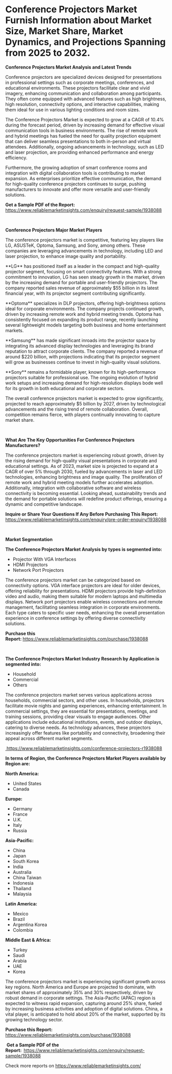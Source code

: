 <p><h1>Conference Projectors Market Furnish Information about Market Size, Market Share, Market Dynamics, and Projections Spanning from 2025 to 2032.</h1></p><p><strong>Conference Projectors Market Analysis and Latest Trends</strong></p>
<p><p>Conference projectors are specialized devices designed for presentations in professional settings such as corporate meetings, conferences, and educational environments. These projectors facilitate clear and vivid imagery, enhancing communication and collaboration among participants. They often come equipped with advanced features such as high brightness, high resolution, connectivity options, and interactive capabilities, making them ideal for use in various lighting conditions and room sizes.</p><p>The Conference Projectors Market is expected to grow at a CAGR of 10.4% during the forecast period, driven by increasing demand for effective visual communication tools in business environments. The rise of remote work and hybrid meetings has fueled the need for quality projection equipment that can deliver seamless presentations to both in-person and virtual attendees. Additionally, ongoing advancements in technology, such as LED and laser projection, are providing enhanced performance and energy efficiency. </p><p>Furthermore, the growing adoption of smart conference rooms and integration with digital collaboration tools is contributing to market expansion. As enterprises prioritize effective communication, the demand for high-quality conference projectors continues to surge, pushing manufacturers to innovate and offer more versatile and user-friendly solutions.</p></p>
<p><strong>Get a Sample PDF of the Report:&nbsp;</strong> <a href="https://www.reliablemarketinsights.com/enquiry/request-sample/1938088?utm_campaign=2576&utm_medium=2&utm_source=Github&utm_content=ia&utm_term=21022025&utm_id=conference-projectors">https://www.reliablemarketinsights.com/enquiry/request-sample/1938088</a></p>
<p>&nbsp;</p>
<p><strong>Conference Projectors Major Market Players</strong></p>
<p><p>The conference projectors market is competitive, featuring key players like LG, ASUSTeK, Optoma, Samsung, and Sony, among others. These companies are leveraging advancements in technology, including LED and laser projection, to enhance image quality and portability.</p><p>**LG** has positioned itself as a leader in the compact and high-quality projector segment, focusing on smart connectivity features. With a strong commitment to innovation, LG has seen steady growth in the market, driven by the increasing demand for portable and user-friendly projectors. The company reported sales revenue of approximately $55 billion in its latest financial year, with its projector segment contributing significantly.</p><p>**Optoma** specializes in DLP projectors, offering high-brightness options ideal for corporate environments. The company projects continued growth, driven by increasing remote work and hybrid meeting trends. Optoma has consistently focused on expanding its product range, recently launching several lightweight models targeting both business and home entertainment markets.</p><p>**Samsung** has made significant inroads into the projector space by integrating its advanced display technologies and leveraging its brand reputation to attract corporate clients. The company reported a revenue of around $220 billion, with projections indicating that its projector segment will grow as businesses continue to invest in high-quality visual solutions.</p><p>**Sony** remains a formidable player, known for its high-performance projectors suitable for professional use. The ongoing evolution of hybrid work setups and increasing demand for high-resolution displays bode well for its growth in both educational and corporate sectors.</p><p>The overall conference projectors market is expected to grow significantly, projected to reach approximately $5 billion by 2027, driven by technological advancements and the rising trend of remote collaboration. Overall, competition remains fierce, with players continually innovating to capture market share.</p></p>
<p>&nbsp;</p>
<p><strong>What Are The Key Opportunities For Conference Projectors Manufacturers?</strong></p>
<p><p>The conference projectors market is experiencing robust growth, driven by the rising demand for high-quality visual presentations in corporate and educational settings. As of 2023, market size is projected to expand at a CAGR of over 5% through 2030, fueled by advancements in laser and LED technologies, enhancing brightness and image quality. The proliferation of remote work and hybrid meeting models further accelerates adoption. Additionally, integration with collaborative software and wireless connectivity is becoming essential. Looking ahead, sustainability trends and the demand for portable solutions will redefine product offerings, ensuring a dynamic and competitive landscape.</p></p>
<p><strong>Inquire or Share Your Questions If Any Before Purchasing This Report:</strong> <a href="https://www.reliablemarketinsights.com/enquiry/pre-order-enquiry/1938088?utm_campaign=2576&utm_medium=2&utm_source=Github&utm_content=ia&utm_term=21022025&utm_id=conference-projectors">https://www.reliablemarketinsights.com/enquiry/pre-order-enquiry/1938088</a></p>
<p>&nbsp;</p>
<p><strong>Market Segmentation</strong></p>
<p><strong>The Conference Projectors Market Analysis by types is segmented into:</strong></p>
<p><ul><li>Projector With VGA Interfaces</li><li>HDMI Projectors</li><li>Network Port Projectors</li></ul></p>
<p><p>The conference projectors market can be categorized based on connectivity options. VGA interface projectors are ideal for older devices, offering reliability for presentations. HDMI projectors provide high-definition video and audio, making them suitable for modern laptops and multimedia displays. Network port projectors enable wireless connections and remote management, facilitating seamless integration in corporate environments. Each type caters to specific user needs, enhancing the overall presentation experience in conference settings by offering diverse connectivity solutions.</p></p>
<p><strong>Purchase this Report:&nbsp;</strong><a href="https://www.reliablemarketinsights.com/purchase/1938088?utm_campaign=2576&utm_medium=2&utm_source=Github&utm_content=ia&utm_term=21022025&utm_id=conference-projectors">https://www.reliablemarketinsights.com/purchase/1938088</a></p>
<p>&nbsp;</p>
<p><strong>The Conference Projectors Market Industry Research by Application is segmented into:</strong></p>
<p><ul><li>Household</li><li>Commercial</li><li>Others</li></ul></p>
<p><p>The conference projectors market serves various applications across households, commercial sectors, and other uses. In households, projectors facilitate movie nights and gaming experiences, enhancing entertainment. In commercial settings, they are essential for presentations, meetings, and training sessions, providing clear visuals to engage audiences. Other applications include educational institutions, events, and outdoor displays, catering to diverse needs. As technology advances, these projectors increasingly offer features like portability and connectivity, broadening their appeal across different market segments.</p></p>
<p><a href="https://www.reliablemarketinsights.com/conference-projectors-r1938088?utm_campaign=2576&utm_medium=2&utm_source=Github&utm_content=ia&utm_term=21022025&utm_id=conference-projectors">&nbsp;https://www.reliablemarketinsights.com/conference-projectors-r1938088</a></p>
<p><strong>In terms of Region, the Conference Projectors Market Players available by Region are:</strong></p>
<p>
    <p> <strong> North America: </strong>
        <ul>
            <li>United States</li>
            <li>Canada</li>
        </ul>
        </p> 
    <p> <strong> Europe: </strong>
        <ul>
            <li>Germany</li>
            <li>France</li>
            <li>U.K.</li>
            <li>Italy</li>
            <li>Russia</li>
        </ul>
        </p> 
    <p> <strong> Asia-Pacific: </strong>
        <ul>
            <li>China</li>
            <li>Japan</li>
            <li>South Korea</li>
            <li>India</li>
            <li>Australia</li>
            <li>China Taiwan</li>
            <li>Indonesia</li>
            <li>Thailand</li>
            <li>Malaysia</li>
        </ul>
        </p> 
    <p> <strong> Latin America: </strong>
        <ul>
            <li>Mexico</li>
            <li>Brazil</li>
            <li>Argentina Korea</li>
            <li>Colombia</li>
        </ul>
        </p> 
    <p> <strong> Middle East & Africa: </strong>
        <ul>
            <li>Turkey</li>
            <li>Saudi</li>
            <li>Arabia</li>
            <li>UAE</li>
            <li>Korea</li>
        </ul>
    </p>
    </p>
<p><p>The conference projectors market is experiencing significant growth across key regions. North America and Europe are projected to dominate, with market shares of approximately 35% and 30% respectively, driven by robust demand in corporate settings. The Asia-Pacific (APAC) region is expected to witness rapid expansion, capturing around 25% share, fueled by increasing business activities and adoption of digital solutions. China, a vital player, is anticipated to hold about 20% of the market, supported by its growing technology sector.</p></p>
<p><strong>Purchase this Report: </strong><a href="https://www.reliablemarketinsights.com/purchase/1938088?utm_campaign=2576&utm_medium=2&utm_source=Github&utm_content=ia&utm_term=21022025&utm_id=conference-projectors">https://www.reliablemarketinsights.com/purchase/1938088</a></p>
<p>&nbsp;<strong>Get a Sample PDF of the Report:&nbsp;&nbsp;</strong><a href="https://www.reliablemarketinsights.com/enquiry/request-sample/1938088?utm_campaign=2576&utm_medium=2&utm_source=Github&utm_content=ia&utm_term=21022025&utm_id=conference-projectors">https://www.reliablemarketinsights.com/enquiry/request-sample/1938088</a></p>
<p><strong></strong></p>
<p>Check more reports on <a href="https://www.reliablemarketinsights.com/?utm_campaign=2576&utm_medium=2&utm_source=Github&utm_content=ia&utm_term=21022025&utm_id=conference-projectors">https://www.reliablemarketinsights.com/</a></p>